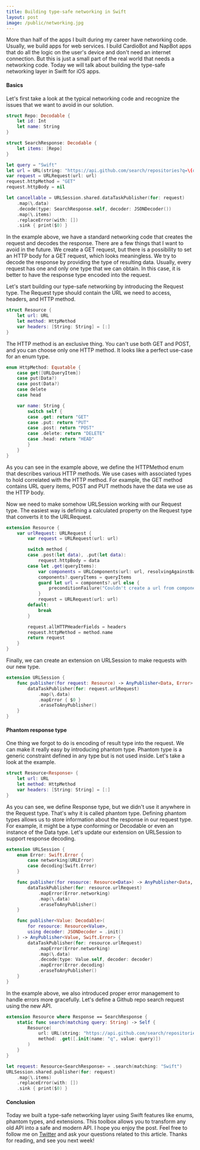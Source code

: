 ```yaml
---
title: Building type-safe networking in Swift
layout: post
image: /public/networking.jpg
---
```


More than half of the apps I built during my career have networking code. Usually, we build apps for web services. I build CardioBot and NapBot apps that do all the logic on the user's device and don't need an internet connection. But this is just a small part of the real world that needs a networking code. Today we will talk about building the type-safe networking layer in Swift for iOS apps.

#### Basics
Let's first take a look at the typical networking code and recognize the issues that we want to avoid in our solution.

```swift
struct Repo: Decodable {
    let id: Int
    let name: String
}

struct SearchResponse: Decodable {
    let items: [Repo]
}

let query = "Swift"
let url = URL(string: "https://api.github.com/search/repositories?q=\(query)")!
var request = URLRequest(url: url)
request.httpMethod = "GET"
request.httpBody = nil

let cancellable = URLSession.shared.dataTaskPublisher(for: request)
    .map(\.data)
    .decode(type: SearchResponse.self, decoder: JSONDecoder())
    .map(\.items)
    .replaceError(with: [])
    .sink { print($0) }
```

In the example above, we have a standard networking code that creates the request and decodes the response. There are a few things that I want to avoid in the future.
We create a GET request, but there is a possibility to set an HTTP body for a GET request, which looks meaningless.
We try to decode the response by providing the type of resulting data. Usually, every request has one and only one type that we can obtain. In this case, it is better to have the response type encoded into the request.

Let's start building our type-safe networking by introducing the Request type. The Request type should contain the URL we need to access, headers, and HTTP method.

```swift
struct Resource {
    let url: URL
    let method: HttpMethod
    var headers: [String: String] = [:]
}
```

The HTTP method is an exclusive thing. You can't use both GET and POST, and you can choose only one HTTP method. It looks like a perfect use-case for an enum type.

```swift
enum HttpMethod: Equatable {
    case get([URLQueryItem])
    case put(Data?)
    case post(Data?)
    case delete
    case head

    var name: String {
        switch self {
        case .get: return "GET"
        case .put: return "PUT"
        case .post: return "POST"
        case .delete: return "DELETE"
        case .head: return "HEAD"
        }
    }
}
```

As you can see in the example above, we define the HTTPMethod enum that describes various HTTP methods. We use cases with associated types to hold correlated with the HTTP method. For example, the GET method contains URL query items, POST and PUT methods have the data we use as the HTTP body.

Now we need to make somehow URLSession working with our Request type. The easiest way is defining a calculated property on the Request type that converts it to the URLRequest.

```swift
extension Resource {
    var urlRequest: URLRequest {
        var request = URLRequest(url: url)

        switch method {
        case .post(let data), .put(let data):
            request.httpBody = data
        case let .get(queryItems):
            var components = URLComponents(url: url, resolvingAgainstBaseURL: false)
            components?.queryItems = queryItems
            guard let url = components?.url else {
                preconditionFailure("Couldn't create a url from components...")
            }
            request = URLRequest(url: url)
        default:
            break
        }

        request.allHTTPHeaderFields = headers
        request.httpMethod = method.name
        return request
    }
}
```

Finally, we can create an extension on URLSession to make requests with our new type.

```swift
extension URLSession {
    func publisher(for request: Resource) -> AnyPublisher<Data, Error> {
        dataTaskPublisher(for: request.urlRequest)
            .map(\.data)
            .mapError { $0 }
            .eraseToAnyPublisher()
    }
}
```

#### Phantom response type
One thing we forgot to do is encoding of result type into the request. We can make it really easy by introducing phantom type. Phantom type is a generic constraint defined in any type but is not used inside. Let's take a look at the example.

```swift
struct Resource<Response> {
    let url: URL
    let method: HttpMethod
    var headers: [String: String] = [:]
}
```

As you can see, we define Response type, but we didn't use it anywhere in the Request type. That's why it is called phantom type. Defining phantom types allows us to store information about the response in our request type. For example, it might be a type conforming or Decodable or even an instance of the Data type. Let's update our extension on URLSession to support response decoding.

```swift
extension URLSession {
    enum Error: Swift.Error {
        case networking(URLError)
        case decoding(Swift.Error)
    }

    func publisher(for resource: Resource<Data>) -> AnyPublisher<Data, Swift.Error> {
        dataTaskPublisher(for: resource.urlRequest)
            .mapError(Error.networking)
            .map(\.data)
            .eraseToAnyPublisher()
    }

    func publisher<Value: Decodable>(
        for resource: Resource<Value>,
        using decoder: JSONDecoder = .init()
    ) -> AnyPublisher<Value, Swift.Error> {
        dataTaskPublisher(for: resource.urlRequest)
            .mapError(Error.networking)
            .map(\.data)
            .decode(type: Value.self, decoder: decoder)
            .mapError(Error.decoding)
            .eraseToAnyPublisher()
    }
}
```

In the example above, we also introduced proper error management to handle errors more gracefully. Let's define a Github repo search request using the new API.

```swift
extension Resource where Response == SearchResponse {
    static func search(matching query: String) -> Self {
        Resource(
            url: URL(string: "https://api.github.com/search/repositories")!,
            method: .get([.init(name: "q", value: query)])
        )
    }
}

let request: Resource<SearchResponse> = .search(matching: "Swift")
URLSession.shared.publisher(for: request)
    .map(\.items)
    .replaceError(with: [])
    .sink { print($0) }
```

#### Conclusion
Today we built a type-safe networking layer using Swift features like enums, phantom types, and extensions. This toolbox allows you to transform any old API into a safe and modern API. I hope you enjoy the post. Feel free to follow me on [Twitter](https://twitter.com/mecid) and ask your questions related to this article. Thanks for reading, and see you next week!